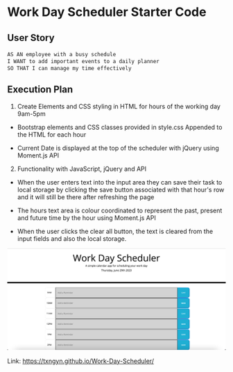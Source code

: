 # Work Day Scheduler Starter Code

## User Story 

```
AS AN employee with a busy schedule
I WANT to add important events to a daily planner
SO THAT I can manage my time effectively
```

## Execution Plan

1. Create Elements and CSS styling in HTML for hours of the working day 9am-5pm

* Bootstrap elements and CSS classes provided in style.css Appended to the HTML for each hour

* Current Date is displayed at the top of the scheduler with jQuery using Moment.js API

2. Functionality with JavaScript, jQuery and API

* When the user enters text into the input area they can save their task to local storage by clicking the save button associated with that hour's row and it will still be there after refreshing the page

* The hours text area is colour coordinated to represent the past, present and future time by the hour using Moment.js API

* When the user clicks the clear all button, the text is cleared from the input fields and also the local storage.


![Screenshot](/Assets/work-day-ss.png)

Link: https://txngyn.github.io/Work-Day-Scheduler/
